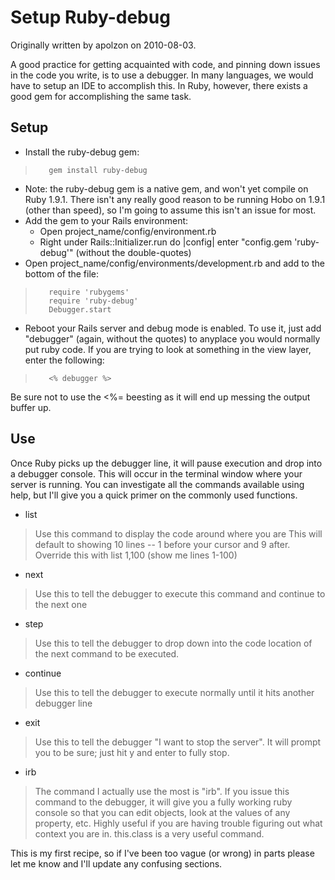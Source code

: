# Setup Ruby-debug

Originally written by apolzon on 2010-08-03.

A good practice for getting acquainted with code, and pinning down issues in the code you write, is to use a debugger.  In many languages, we would have to setup an IDE to accomplish this.  In Ruby, however, there exists a good gem for accomplishing the same task.

## Setup ##

* Install the ruby-debug gem:
>        gem install ruby-debug
   * Note: the ruby-debug gem is a native gem, and won't yet compile on Ruby 1.9.1.  There isn't any really good reason to be running Hobo on 1.9.1 (other than speed), so I'm going to assume this isn't an issue for most.
* Add the gem to your Rails environment:
    * Open project_name/config/environment.rb
    * Right under Rails::Initializer.run do |config| enter "config.gem 'ruby-debug'" (without the double-quotes)
* Open project_name/config/environments/development.rb and add to the bottom of the file:
>        require 'rubygems'
>        require 'ruby-debug'
>        Debugger.start
* Reboot your Rails server and debug mode is enabled.  To use it, just add "debugger" (again, without the quotes) to anyplace you would normally put ruby code.  If you are trying to look at something in the view layer, enter the following:
>        <% debugger %>
Be sure not to use the <%= beesting as it will end up messing the output buffer up.

## Use ##
Once Ruby picks up the debugger line, it will pause execution and drop into a debugger console.  This will occur in the terminal window where your server is running.  You can investigate all the commands available using help, but I'll give you a quick primer on the commonly used functions.

* list
> Use this command to display the code around where you are
> This will default to showing 10 lines -- 1 before your cursor and 9 after.  Override this with list 1,100 (show me lines 1-100)
* next
> Use this to tell the debugger to execute this command and continue to the next one
* step
> Use this to tell the debugger to drop down into the code location of the next command to be executed.
* continue
> Use this to tell the debugger to execute normally until it hits another debugger line
* exit
> Use this to tell the debugger "I want to stop the server".  It will prompt you to be sure; just hit y and enter to fully stop.
* irb
> The command I actually use the most is "irb".  If you issue this command to the debugger, it will give you a fully working ruby console so that you can edit objects, look at the values of any property, etc.  Highly useful if you are having trouble figuring out what context you are in.  this.class is a very useful command.

This is my first recipe, so if I've been too vague (or wrong) in parts please let me know and I'll update any confusing sections.

